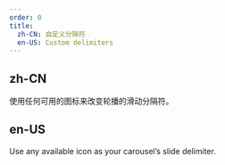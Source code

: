 ```yaml
---
order: 0
title:
  zh-CN: 自定义分隔符
  en-US: Custom delimiters
---
```


## zh-CN

使用任何可用的图标来改变轮播的滑动分隔符。

## en-US

Use any available icon as your carousel’s slide delimiter.
